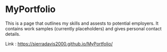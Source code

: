 # MyPortfolio

This is a page that outlines my skills and assests to potential employers. It contains work samples (currently placeholders) and gives personal contact details. 



Link : https://sierradavis2000.github.io/MyPortfolio/
